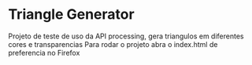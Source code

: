 # Triangle Generator

Projeto de teste de uso da API processing, gera triangulos em diferentes cores e transparencias
Para rodar o projeto abra o index.html de preferencia no Firefox